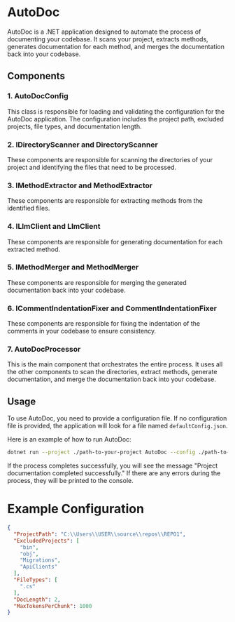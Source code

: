 # AutoDoc

AutoDoc is a .NET application designed to automate the process of documenting your codebase. It scans your project, extracts methods, generates documentation for each method, and merges the documentation back into your codebase.

## Components

### 1. AutoDocConfig
This class is responsible for loading and validating the configuration for the AutoDoc application. The configuration includes the project path, excluded projects, file types, and documentation length.

### 2. IDirectoryScanner and DirectoryScanner
These components are responsible for scanning the directories of your project and identifying the files that need to be processed.

### 3. IMethodExtractor and MethodExtractor
These components are responsible for extracting methods from the identified files.

### 4. ILlmClient and LlmClient
These components are responsible for generating documentation for each extracted method.

### 5. IMethodMerger and MethodMerger
These components are responsible for merging the generated documentation back into your codebase.

### 6. ICommentIndentationFixer and CommentIndentationFixer
These components are responsible for fixing the indentation of the comments in your codebase to ensure consistency.

### 7. AutoDocProcessor
This is the main component that orchestrates the entire process. It uses all the other components to scan the directories, extract methods, generate documentation, and merge the documentation back into your codebase.

## Usage

To use AutoDoc, you need to provide a configuration file. If no configuration file is provided, the application will look for a file named `defaultConfig.json`.

Here is an example of how to run AutoDoc:

```sh
dotnet run --project ./path-to-your-project AutoDoc --config ./path-to-your-config.json
```
If the process completes successfully, you will see the message "Project documentation completed successfully." If there are any errors during the process, they will be printed to the console.

# Example Configuration
```json
{
  "ProjectPath": "C:\\Users\\USER\\source\\repos\\REPO1",
  "ExcludedProjects": [
    "bin",
    "obj",
    "Migrations",
    "ApiClients"
  ],
  "FileTypes": [
    ".cs"
  ],
  "DocLength": 2,
  "MaxTokensPerChunk": 1000
}
```
